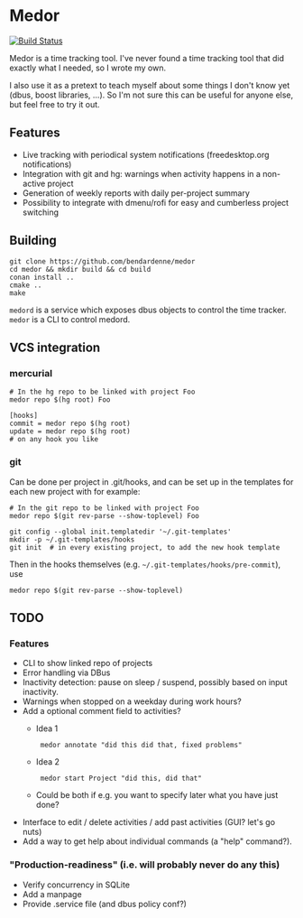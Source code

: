 # Medor

[![Build Status](https://travis-ci.com/bendardenne/medor.svg?branch=master)](https://travis-ci.com/bendardenne/medor)

Medor is a time tracking tool. I've never found a time tracking tool that did exactly what I needed, so I wrote my own.

I also use it as a pretext to teach myself about some things I don't know yet (dbus, boost libraries, ...). So I'm not 
sure this can be useful for anyone else, but feel free to try it out.

## Features

* Live tracking with periodical system notifications (freedesktop.org notifications)
* Integration with git and hg: warnings when activity happens in a non-active project
* Generation of weekly reports with daily per-project summary
* Possibility to integrate with dmenu/rofi for easy and cumberless project switching 

## Building

    git clone https://github.com/bendardenne/medor
    cd medor && mkdir build && cd build
    conan install .. 
    cmake .. 
    make
    
`medord` is a service which exposes dbus objects to control the time tracker.
`medor` is a CLI to control medord.


## VCS integration

### mercurial
    # In the hg repo to be linked with project Foo
    medor repo $(hg root) Foo

    [hooks]
    commit = medor repo $(hg root)
    update = medor repo $(hg root)
    # on any hook you like

### git
Can be done per project in .git/hooks, and can be set up in the templates for each new project with for example:  

    # In the git repo to be linked with project Foo
    medor repo $(git rev-parse --show-toplevel) Foo

    git config --global init.templatedir '~/.git-templates'
    mkdir -p ~/.git-templates/hooks
    git init  # in every existing project, to add the new hook template

Then in the hooks themselves (e.g. `~/.git-templates/hooks/pre-commit`), use

    medor repo $(git rev-parse --show-toplevel)


## TODO

### Features
* CLI to show linked repo of projects
* Error handling via DBus
* Inactivity detection: pause on sleep / suspend, possibly based on input inactivity.
* Warnings when stopped on a weekday during work hours?
* Add a optional comment field to activities?  
    - Idea 1     
              
           medor annotate "did this did that, fixed problems"
    - Idea 2 
           
           medor start Project "did this, did that"
           
    - Could be both if e.g. you want to specify later what you have just done? 
* Interface to edit / delete activities / add past activities  (GUI? let's go nuts)
* Add a way to get help about individual commands (a "help" command?).

### "Production-readiness"  (i.e. will probably never do any this)
* Verify concurrency in SQLite
* Add a manpage
* Provide .service file (and dbus policy conf?) 